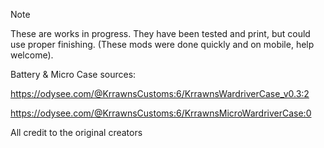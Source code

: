 > [!NOTE]
>These are works in progress. They have been tested and print, but could use proper finishing.
> (These mods were done quickly and on mobile, help welcome). 


Battery & Micro Case sources:

https://odysee.com/@KrrawnsCustoms:6/KrrawnsWardriverCase_v0.3:2

https://odysee.com/@KrrawnsCustoms:6/KrrawnsMicroWardriverCase:0

All credit to the original creators
